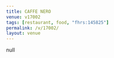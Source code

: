 ```yaml
---
title: CAFFE NERO
venue: v17002
tags: [restaurant, food, "fhrs:145825"]
permalink: /v/17002/
layout: venue
---
```

null